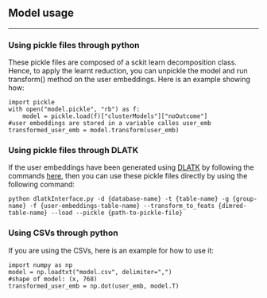 ## **Model usage**

---

### **Using pickle files through python**

These pickle files are composed of a sckit learn decomposition class. Hence, to apply the learnt reduction, you can unpickle the model and run transform() method on the user embeddings.
Here is an example showing how:

	import pickle 
	with open("model.pickle", "rb") as f:
		model = pickle.load(f)["clusterModels"]["noOutcome"]
	#user embeddings are stored in a variable calles user_emb
	transformed_user_emb = model.transform(user_emb)

### **Using pickle files through DLATK**

If the user embeddings have been generated using [DLATK](https://github.com/DLATK/DLATK/) by following the commands [here](https://github.com/adithya8/ContextualEmbeddingDR#commands-to-extract-dimension-reduced-tables-using-a-specific-method), then you can use these pickle files directly by using the following command:

	python dlatkInterface.py -d {database-name} -t {table-name} -g {group-name} -f {user-embeddings-table-name} --transform_to_feats {dimred-table-name} --load --pickle {path-to-pickle-file}


### **Using CSVs through python**

If you are using the CSVs, here is an example for how to use it:

	import numpy as np
	model = np.loadtxt("model.csv", delimiter=",")
	#shape of model: (x, 768)
	transformed_user_emb = np.dot(user_emb, model.T)
